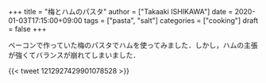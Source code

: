 +++
title = "梅とハムのパスタ"
author = ["Takaaki ISHIKAWA"]
date = 2020-01-03T17:15:00+09:00
tags = ["pasta", "salt"]
categories = ["cooking"]
draft = false
+++

ベーコンで作っていた梅のパスタでハムを使ってみました．しかし，ハムの主張が強くてバランスが崩れてしまいました．

{{< tweet 1212927429901078528 >}}

